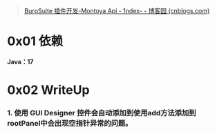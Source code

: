 > [BurpSuite 插件开发-Montoya Api - 1ndex- - 博客园 (cnblogs.com)](https://www.cnblogs.com/wjrblogs/p/16921644.html)

# 0x01  依赖

**Java：17**

# 0x02  WriteUp
### 1. 使用 GUI Designer 控件会自动添加到使用add方法添加到rootPanel中会出现空指针异常的问题。